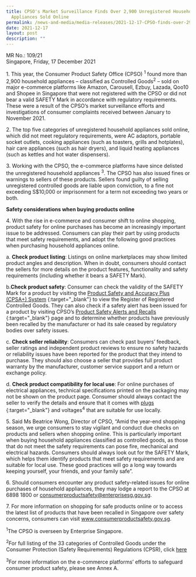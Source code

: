```yaml
---
title: CPSO's Market Surveillance Finds Over 2,900 Unregistered Household
  Appliances Sold Online
permalink: /news-and-media/media-releases/2021-12-17-CPSO-finds-over-2900-unregistered-appliances-sold-online
date: 2021-12-17
layout: post
description: ""
---
```

MR No.: 109/21<br>
Singapore, Friday, 17 December 2021

1\. This year, the Consumer Product Safety Office (CPSO) <sup>1</sup> found more than 2,900 household appliances – classified as Controlled Goods<sup>2</sup> – sold on major e-commerce platforms like Amazon, Carousell, Ezbuy, Lazada, Qoo10 and Shopee in Singapore that were not registered with the CPSO or did not bear a valid SAFETY Mark in accordance with regulatory requirements. These were a result of the CPSO’s market surveillance efforts and investigations of consumer complaints received between January to November 2021.

2\. The top five categories of unregistered household appliances sold online, which did not meet regulatory requirements, were AC adaptors, portable socket outlets, cooking appliances (such as toasters, grills and hotplates), hair care appliances (such as hair dryers), and liquid heating appliances (such as kettles and hot water dispensers). 

3\. Working with the CPSO, the e-commerce platforms have since delisted the unregistered household appliances <sup>3</sup>. The CPSO has also issued fines or warnings to sellers of these products. Sellers found guilty of selling unregistered controlled goods are liable upon conviction, to a fine not exceeding S$10,000 or imprisonment for a term not exceeding two years or both.

**Safety considerations when buying products online**<br>

4\. With the rise in e-commerce and consumer shift to online shopping, product safety for online purchases has become an increasingly important issue to be addressed. Consumers can play their part by using products that meet safety requirements, and adopt the following good practices when purchasing household appliances online.<br>

a. **Check product listing**: Listings on online marketplaces may show limited product angles and description. When in doubt, consumers should contact the sellers for more details on the product features, functionality and safety requirements (including whether it bears a SAFETY Mark).<br>

b.**Check product safety**: Consumer can check the validity of the SAFETY Mark for a product by visiting the <a href="https://www.cpsaplus.gov.sg/Homepage/RegisterOfRegisteredControlledGoodsConsumer">Product Safety and Accuracy Plus (CPSA+) System</a> {:target="_blank"} to view the Register of Registered Controlled Goods. They can also check if a safety alert has been issued for a product by visiting CPSO’s <a href="https://www.consumerproductsafety.gov.sg/consumers/product-safety-alerts-and-recalls/children-apparel?utm_source=collateral&utm_medium=referral&utm_campaign=MR-Dec2021&utm_content=media-release">Product Safety Alerts and Recalls</a> {:target="_blank"}  page and to determine whether products have previously been recalled by the manufacturer or had its sale ceased by regulatory bodies over safety issues.<br>

c. **Check seller reliability**: Consumers can check past buyers’ feedback, seller ratings and independent product reviews to ensure no safety hazards or reliability issues have been reported for the product that they intend to purchase. They should also choose a seller that provides full product warranty by the manufacturer, customer service support and a return or exchange policy.<br> 

d. **Check product compatibility for local use**: For online purchases of electrical appliances, technical specifications printed on the packaging may not be shown on the product page. Consumer should always contact the seller to verify the details and ensure that it comes with <a href="https://www.consumerproductsafety.gov.sg/types-of-mains-plugs-suitable-for-use-in-singapore"> plugs</a> {:target="_blank"}  and voltages<sup>4</sup>  that are suitable for use locally. <br>

5\. Said Ms Beatrice Wong, Director of CPSO, “Amid the year-end shopping season, we urge consumers to stay vigilant and conduct due checks on products and sellers when shopping online. This is particularly important when buying household appliances classified as controlled goods, as those that do not meet the safety requirements can pose fire, mechanical and electrical hazards. Consumers should always look out for the SAFETY Mark, which helps them identify products that meet safety requirements and are suitable for local use. These good practices will go a long way towards keeping yourself, your friends, and your family safe”.

6\. Should consumers encounter any product safety-related issues for online purchases of household appliances, they may lodge a report to the CPSO at 6898 1800 or consumerproductsafety@enterprisesg.gov.sg.

7\. For more information on shopping for safe products online or to access the latest list of products that have been recalled in Singapore over safety concerns, consumers can visit www.consumerproductsafety.gov.sg. 


<sup>1</sup>The CPSO is overseen by Enterprise Singapore.

<sup>2</sup>For full listing of the 33 categories of Controlled Goods under the Consumer Protection (Safety Requirements) Regulations (CPSR), click [here](https://www.consumerproductsafety.gov.sg/consumers/choose-safer-products/look-for-the-safety-mark)

<sup>3</sup>For more information on the e-commerce platforms’ efforts to safeguard consumer product safety, please see Annex A.